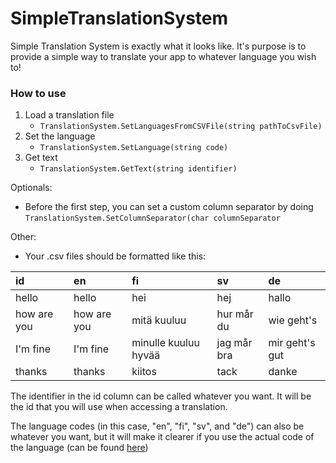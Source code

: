 # SimpleTranslationSystem
Simple Translation System is exactly what it looks like. It's purpose is to provide a simple way to translate your app to whatever language you wish to!
  
### How to use
1. Load a translation file
   - `TranslationSystem.SetLanguagesFromCSVFile(string pathToCsvFile)`
2. Set the language
   - `TranslationSystem.SetLanguage(string code)`
3. Get text
   - `TranslationSystem.GetText(string identifier)`

Optionals:
- Before the first step, you can set a custom column separator by doing `TranslationSystem.SetColumnSeparator(char columnSeparator`

Other:
- Your .csv files should be formatted like this:

| id          | en          | fi                   | sv          | de             |
|:------------|:------------|:---------------------|:------------|:---------------|
| hello       | hello       | hei                  | hej         | hallo          |
| how are you | how are you | mitä kuuluu          | hur mår du  | wie geht's     |
| I'm fine    | I'm fine    | minulle kuuluu hyvää | jag mår bra | mir geht's gut |
| thanks      | thanks      | kiitos               | tack        | danke          |

The identifier in the id column can be called whatever you want. It will be the id that you will use when accessing a translation.

The language codes (in this case, "en", "fi", "sv", and "de") can also be whatever you want, but it will make it clearer if you use the actual code of the language (can be found [here](https://en.wikipedia.org/wiki/List_of_ISO_639-1_codes))
